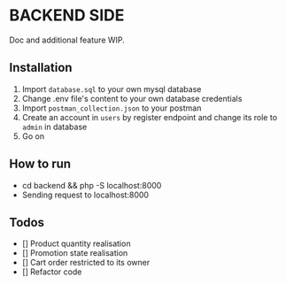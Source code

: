 # BACKEND SIDE
Doc and additional feature WIP.

## Installation
1. Import `database.sql` to your own mysql database
2. Change .env file's content to your own database credentials
3. Import `postman_collection.json` to your postman
4. Create an account in `users` by register endpoint and change its role to `admin` in database
5. Go on

## How to run
* cd backend && php -S localhost:8000
* Sending request to localhost:8000

## Todos
- [] Product quantity realisation
- [] Promotion state realisation
- [] Cart order restricted to its owner
- [] Refactor code
